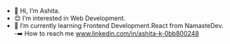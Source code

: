 - 👋 Hi, I’m Ashita.
- 😊 I’m interested in Web Development.
- 🌱 I’m currently learning Frontend Development.React from NamasteDev.
-➡️ How to reach me www.linkedin.com/in/ashita-k-0bb800248



<!---
Ashita-23/Ashita-23 is a ✨ special ✨ repository because its `README.md` (this file) appears on your GitHub profile.
You can click the Preview link to take a look at your changes.
--->
